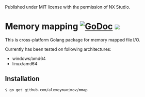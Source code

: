 Published under MIT license with the permission of NX Studio.

# Memory mapping [![GoDoc](https://godoc.org/github.com/alexeymaximov/mmap?status.svg)](https://godoc.org/github.com/alexeymaximov/mmap) ![](https://img.shields.io/github/license/alexeymaximov/mmap.svg)

This is cross-platform Golang package for memory mapped file I/O.

Currently has been tested on following architectures:
* windows/amd64
* linux/amd64

## Installation

`$ go get github.com/alexeymaximov/mmap`
